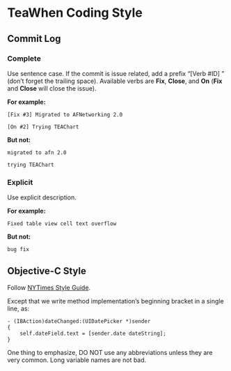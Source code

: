 # TeaWhen Coding Style

## Commit Log

### Complete

Use sentence case. If the commit is issue related, add a prefix “[Verb #ID] ” (don’t forget the trailing space). Available verbs are **Fix**, **Close**, and **On** (**Fix** and **Close** will close the issue).

**For example:**
```
[Fix #3] Migrated to AFNetworking 2.0
```
```
[On #2] Trying TEAChart
```

**But not:**
```
migrated to afn 2.0
```
```
trying TEAChart
```

### Explicit

Use explicit description.

**For example:**
```
Fixed table view cell text overflow
```

**But not:**
```
bug fix
```

## Objective-C Style

Follow [NYTimes Style Guide](https://github.com/NYTimes/objective-c-style-guide).

Except that we write method implementation’s beginning bracket in a single line, as:

```objc
- (IBAction)dateChanged:(UIDatePicker *)sender
{
    self.dateField.text = [sender.date dateString];
}
```

One thing to emphasize, DO NOT use any abbreviations unless they are very common. Long variable names are not bad.

